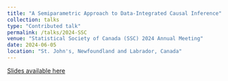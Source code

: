 ```yaml
---
title: "A Semiparametric Approach to Data-Integrated Causal Inference"
collection: talks
type: "Contributed talk"
permalink: /talks/2024-SSC
venue: "Statistical Society of Canada (SSC) 2024 Annual Meeting"
date: 2024-06-05
location: "St. John's, Newfoundland and Labrador, Canada"
---
```


[Slides available here](https://gozhang.github.io/talks/Archer_SSC2024.pdf)

